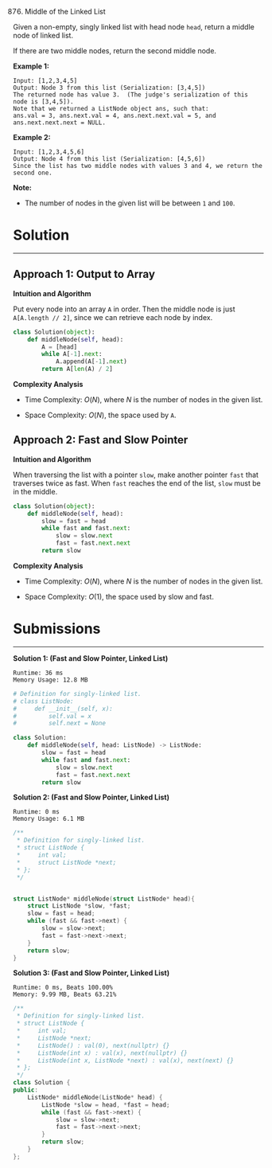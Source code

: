 876. Middle of the Linked List

Given a non-empty, singly linked list with head node `head`, return a middle node of linked list.

If there are two middle nodes, return the second middle node.

 

**Example 1:**
```
Input: [1,2,3,4,5]
Output: Node 3 from this list (Serialization: [3,4,5])
The returned node has value 3.  (The judge's serialization of this node is [3,4,5]).
Note that we returned a ListNode object ans, such that:
ans.val = 3, ans.next.val = 4, ans.next.next.val = 5, and ans.next.next.next = NULL.
```

**Example 2:**
```
Input: [1,2,3,4,5,6]
Output: Node 4 from this list (Serialization: [4,5,6])
Since the list has two middle nodes with values 3 and 4, we return the second one.
```

**Note:**

* The number of nodes in the given list will be between `1` and `100`.

# Solution
---
## Approach 1: Output to Array
**Intuition and Algorithm**

Put every node into an array `A` in order. Then the middle node is just `A[A.length // 2]`, since we can retrieve each node by index.

```python
class Solution(object):
    def middleNode(self, head):
        A = [head]
        while A[-1].next:
            A.append(A[-1].next)
        return A[len(A) / 2]
```

**Complexity Analysis**

* Time Complexity: $O(N)$, where $N$ is the number of nodes in the given list.

* Space Complexity: $O(N)$, the space used by `A`.

## Approach 2: Fast and Slow Pointer
**Intuition and Algorithm**

When traversing the list with a pointer `slow`, make another pointer `fast` that traverses twice as fast. When `fast` reaches the end of the list, `slow` must be in the middle.

```python
class Solution(object):
    def middleNode(self, head):
        slow = fast = head
        while fast and fast.next:
            slow = slow.next
            fast = fast.next.next
        return slow
```

**Complexity Analysis**

* Time Complexity: $O(N)$, where $N$ is the number of nodes in the given list.

* Space Complexity: $O(1)$, the space used by slow and fast.

# Submissions
---
**Solution 1: (Fast and Slow Pointer, Linked List)**
```
Runtime: 36 ms
Memory Usage: 12.8 MB
```
```python
# Definition for singly-linked list.
# class ListNode:
#     def __init__(self, x):
#         self.val = x
#         self.next = None

class Solution:
    def middleNode(self, head: ListNode) -> ListNode:
        slow = fast = head
        while fast and fast.next:
            slow = slow.next
            fast = fast.next.next
        return slow
```

**Solution 2: (Fast and Slow Pointer, Linked List)**
```
Runtime: 0 ms
Memory Usage: 6.1 MB
```
```c
/**
 * Definition for singly-linked list.
 * struct ListNode {
 *     int val;
 *     struct ListNode *next;
 * };
 */


struct ListNode* middleNode(struct ListNode* head){
    struct ListNode *slow, *fast;
    slow = fast = head;
    while (fast && fast->next) {
        slow = slow->next;
        fast = fast->next->next;
    }
    return slow;
}
```

**Solution 3: (Fast and Slow Pointer, Linked List)**
```
Runtime: 0 ms, Beats 100.00%
Memory: 9.99 MB, Beats 63.21%
```
```c++
/**
 * Definition for singly-linked list.
 * struct ListNode {
 *     int val;
 *     ListNode *next;
 *     ListNode() : val(0), next(nullptr) {}
 *     ListNode(int x) : val(x), next(nullptr) {}
 *     ListNode(int x, ListNode *next) : val(x), next(next) {}
 * };
 */
class Solution {
public:
    ListNode* middleNode(ListNode* head) {
        ListNode *slow = head, *fast = head;
        while (fast && fast->next) {
            slow = slow->next;
            fast = fast->next->next;
        }
        return slow;
    }
};
```
